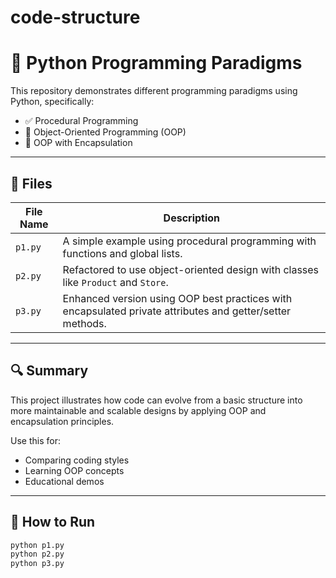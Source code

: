 # code-structure

# 🧠 Python Programming Paradigms

This repository demonstrates different programming paradigms using Python, specifically:

- ✅ Procedural Programming
- 🧱 Object-Oriented Programming (OOP)
- 🔐 OOP with Encapsulation

---

## 📁 Files

| File Name  | Description |
|------------|-------------|
| `p1.py`    | A simple example using procedural programming with functions and global lists. |
| `p2.py`    | Refactored to use object-oriented design with classes like `Product` and `Store`. |
| `p3.py`    | Enhanced version using OOP best practices with encapsulated private attributes and getter/setter methods. |

---

## 🔍 Summary

This project illustrates how code can evolve from a basic structure into more maintainable and scalable designs by applying OOP and encapsulation principles.

Use this for:

- Comparing coding styles
- Learning OOP concepts
- Educational demos

---

## 🚀 How to Run

```bash
python p1.py
python p2.py
python p3.py
